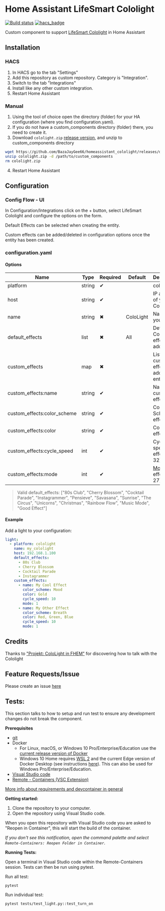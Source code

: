 # Home Assistant LifeSmart Cololight

[![Build status](https://badge.buildkite.com/03f664e487145ff4bfd75d66c94e6cecb26051e7479ccb0279.svg)](https://buildkite.com/goodwin/homeassistant-cololight)
[![hacs_badge](https://img.shields.io/badge/HACS-Custom-orange.svg)](https://github.com/custom-components/hacs)

Custom component to support [LifeSmart Cololight](http://www.cololight.com/) in Home Assistant

## Installation

### HACS

1. In HACS go to the tab "Settings"
2. Add this repository as custom repository. Category is "Integration".
3. Switch to the tab "Integrations"
4. Install like any other custom integration.
5. Restart Home Assistant

### Manual

1. Using the tool of choice open the directory (folder) for your HA configuration (where you find configuration.yaml).
2. If you do not have a custom_components directory (folder) there, you need to create it.
3. Download `cololight.zip` [release version](https://github.com/BazaJayGee66/homeassistant_cololight/releases), and unzip to custom_components directory

```sh
wget https://github.com/BazaJayGee66/homeassistant_cololight/releases/download/v1.2.0/cololight.zip
unzip cololight.zip -d /path/to/custom_components
rm cololight.zip
```

4. Restart Home Assistant

## Configuration

### Config Flow - UI

In Configuration/Integrations click on the + button, select LifeSmart Cololight and configure the options on the form.

Default Effects can be selected when creating the entity.

Custom effects can be added/deleted in configuration options once the entity has been created.

### configuration.yaml

#### Options

| Name                        | Type   | Required | Default   | Description                             |
| --------------------------- | ------ | -------- | --------- | --------------------------------------- |
| platform                    | string | ✔        |           | cololight                               |
| host                        | string | ✔        |           | IP address of your Cololight            |
| name                        | string | ✖        | ColoLight | Name of your entity                     |
| default_effects             | list   | ✖        | All       | Default Cololight effects to add        |
| custom_effects              | map    | ✖        |           | List of custom effects to add to entity |
| custom_effects:name         | string | ✔        |           | Name of custom effect                   |
| custom_effects:color_scheme | string | ✔        |           | Color Scheme of effect                  |
| custom_effects:color        | string | ✔        |           | Color of effect                         |
| custom_effects:cycle_speed  | int    | ✔        |           | Cycle speed of effect (1 - 32)          |
| custom_effects:mode         | int    | ✔        |           | [Mode](MODES.md) of effect (1 - 27)     |

> Valid default_effects:
> ["80s Club", "Cherry Blossom", "Cocktail Parade", "Instagrammer", "Pensieve", "Savasana", "Sunrise", "The Circus", "Unicorns", "Christmas", "Rainbow Flow", "Music Mode", "Good Effect"]

#### Example

Add a light to your configuration:

```yaml
light:
  - platform: cololight
    name: my_cololight
    host: 192.168.1.100
    default_effects:
      - 80s Club
      - Cherry Blossom
      - Cocktail Parade
      - Instagrammer
    custom_effects:
      - name: My Cool Effect
        color_scheme: Mood
        color: Gold
        cycle_speed: 10
        mode: 1
      - name: My Other Effect
        color_scheme: Breath
        color: Red, Green, Blue
        cycle_speed: 10
        mode: 1
```

## Credits

Thanks to ["Projekt: ColoLight in FHEM"](https://haus-automatisierung.com/projekt/2019/04/05/projekt-cololight-fhem.html) for discovering how to talk with the Cololight

## Feature Requests/Issue

Please create an issue [here](https://github.com/BazaJayGee66/homeassistant_cololight/issues)

## Tests:

This section talks to how to setup and run test to ensure any development changes do not break the component.

**Prerequisites**

- [git](https://git-scm.com/book/en/v2/Getting-Started-Installing-Git)
- Docker
  - For Linux, macOS, or Windows 10 Pro/Enterprise/Education use the [current release version of Docker](https://docs.docker.com/install/)
  - Windows 10 Home requires [WSL 2](https://docs.microsoft.com/windows/wsl/wsl2-install) and the current Edge version of Docker Desktop (see instructions [here](https://docs.docker.com/docker-for-windows/wsl-tech-preview/)). This can also be used for Windows Pro/Enterprise/Education.
- [Visual Studio code](https://code.visualstudio.com/)
- [Remote - Containers (VSC Extension)][extension-link]

[More info about requirements and devcontainer in general](https://code.visualstudio.com/docs/remote/containers#_getting-started)

[extension-link]: https://marketplace.visualstudio.com/items?itemName=ms-vscode-remote.remote-containers

**Getting started:**

1. Clone the repository to your computer.
2. Open the repository using Visual Studio code.

When you open this repository with Visual Studio code you are asked to "Reopen in Container", this will start the build of the container.

_If you don't see this notification, open the command palette and select `Remote-Containers: Reopen Folder in Container`._

**Running Tests:**

Open a terminal in Visual Studio code within the Remote-Containers session.
Tests can then be run using pytest.

Run all test:

```
pytest
```

Run individual test:

```
pytest tests/test_light.py::test_turn_on
```
